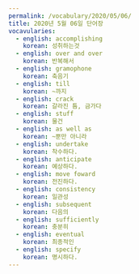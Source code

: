 ```yaml
---
permalink: /vocabulary/2020/05/06/
title: 2020년 5월 06일 단어장
vocavularies:
  - english: accomplishing
    korean: 성취하는것
  - english: over and over
    korean: 반복해서
  - english: gramophone
    korean: 축음기
  - english: till
    korean: ~까지
  - english: crack
    korean: 갈라진 틈, 금가다
  - english: stuff
    korean: 물건
  - english: as well as
    korean: ~뿐만 아니라
  - english: undertake
    korean: 착수하다.
  - english: anticipate
    korean: 예상하다.
  - english: move foward
    korean: 전진하다.
  - english: consistency
    korean: 일관성
  - english: subsequent
    korean: 다음의
  - english: sufficiently
    korean: 충분히
  - english: eventual
    korean: 최종적인
  - english: specify
    korean: 명시하다.
---
```

